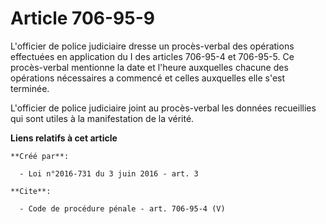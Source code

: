 # Article 706-95-9

L'officier de police judiciaire dresse un procès-verbal des opérations effectuées en application du I des articles 706-95-4
et 706-95-5. Ce procès-verbal mentionne la date et l'heure auxquelles chacune des opérations nécessaires a commencé et celles
auxquelles elle s'est terminée. 

L'officier de police judiciaire joint au procès-verbal les données recueillies qui sont utiles à la manifestation de la
vérité.

**Liens relatifs à cet article**

	**Créé par**:

	  - Loi n°2016-731 du 3 juin 2016 - art. 3

	**Cite**:

	  - Code de procédure pénale - art. 706-95-4 (V)
